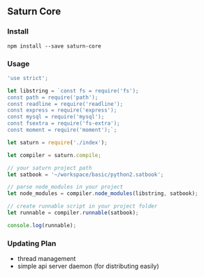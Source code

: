 ## Saturn Core

### Install

```
npm install --save saturn-core
```

### Usage

```js
'use strict';

let libstring = `const fs = require('fs');
const path = require('path');
const readline = require('readline');
const express = require('express');
const mysql = require('mysql');
const fsextra = require('fs-extra');
const moment = require('moment');`;

let saturn = require('./index');

let compiler = saturn.compile;

// your saturn project path
let satbook = '~/workspace/basic/python2.satbook';

// parse node_modules in your project
let node_modules = compiler.node_modules(libstring, satbook);

// create runnable script in your project folder
let runnable = compiler.runnable(satbook);

console.log(runnable);
```

### Updating Plan

- thread management
- simple api server daemon (for distributing easily)